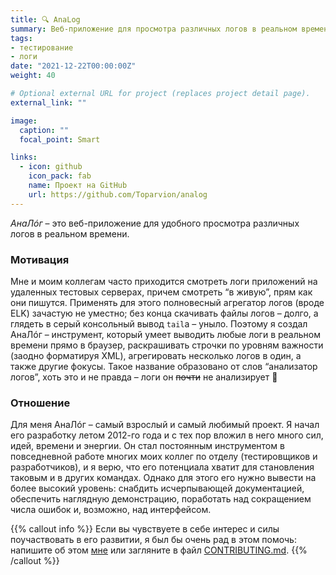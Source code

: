 ```yaml
---
title: 🔍 AnaLog
summary: Веб-приложение для просмотра различных логов в реальном времени
tags:
- тестирование
- логи
date: "2021-12-22T00:00:00Z"
weight: 40

# Optional external URL for project (replaces project detail page).
external_link: ""

image:
  caption: ""
  focal_point: Smart

links:
  - icon: github
    icon_pack: fab
    name: Проект на GitHub
    url: https://github.com/Toparvion/analog
---
```


*АнаЛ&oacute;г* – это веб-приложение для удобного просмотра различных логов в реальном времени.

### Мотивация

Мне и моим коллегам часто приходится смотреть логи приложений на удаленных тестовых серверах, причем смотреть “в живую”, прям как они пишутся. Применять для этого полновесный агрегатор логов (вроде ELK) зачастую не уместно; без конца скачивать файлы логов – долго, а глядеть в серый консольный вывод `tail`а – уныло. Поэтому я создал АнаЛ&oacute;г  – инструмент, который умеет выводить любые логи в реальном времени прямо в браузер, раскрашивать строчки по уровням важности (заодно форматируя XML), агрегировать несколько логов в один, а также другие фокусы. Такое название образовано от слов “анализатор логов”, хоть это и не правда – логи он ~~почти~~ не анализирует :slightly_smiling_face:

### Отношение

Для меня АнаЛ&oacute;г – самый взрослый и самый любимый проект. Я начал его разработку летом 2012-го года и с тех пор вложил в него много сил, идей, времени и энергии. Он стал постоянным инструментом в повседневной работе многих моих коллег по отделу (тестировщиков и разработчиков), и я верю, что его потенциала хватит для становления таковым и в других командах. Однако для этого его нужно вывести на более высокий уровень: снабдить исчерпывающей документацией, обеспечить наглядную демонстрацию, поработать над сокращением числа ошибок и, возможно, над интерфейсом.


{{% callout info %}}
Если вы чувствуете в себе интерес и силы поучаствовать в его развитии, я был бы очень рад в этом помочь: напишите об этом [мне](/#contact) или загляните в файл [CONTRIBUTING.md](https://github.com/Toparvion/analog/blob/master/CONTRIBUTING.md).
{{% /callout %}}
